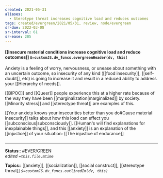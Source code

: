```yaml
---
created: 2021-05-31
aliases:
  - Sterotype threat increases cognitive load and reduces outcomes
tags: created/evergreen/2021/05/31, review, node/evergreen
sr-due: 2022-03-08
sr-interval: 61
sr-ease: 205
---
```


#### [[Insecure material conditions increase cognitive load and reduce outcomes]] `$=customJS.dv_funcs.evergreenHeader(dv, this)`

Anxiety is a feeling of worry, nervousness, or unease about something with an uncertain outcome, so insecurity of any kind ([[food insecurity]], [[self-doubt]], etc) is going to increase it and result in a reduced ability to address your [[Hierarchy of needs]].

[[BIPOC]] and [[Queer]] people experience this at a higher rate because of the way they have been [[marginalization|marginalized]] by society. [[Minority stress]] and [[stereotype threat]] are examples of this. 

[[Your anxiety knows your insecurities better than you do#Cause material insecurity]] talks about how this load can effect you [[subconscious|subconsciously]]. [[Human's will find explanations for inexplainable things]], and this [[anxiety]] is an explanation of the [[injustice]] of your situation: [[The injustice of endurance]]

### <hr class="footnote"/>

**Status**:: #EVER/GREEN  
*edited `=this.file.mtime`*

**Topics**:: [[anxiety]], [[socialization]], [[social construct]], [[stereotype threat]]
*`$=customJS.dv_funcs.outlinedIn(dv, this)`*
